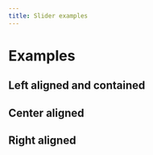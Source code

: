 ```yaml
---
title: Slider examples
---
```


# Examples

## Left aligned and contained

<PreviewPlayground :html="() => import('./stories/left/app.twig')" :script="() => import('./stories/left/app.js?raw')"/>


## Center aligned

<PreviewPlayground :html="() => import('./stories/center/app.twig')" :script="() => import('./stories/center/app.js?raw')"/>

## Right aligned

<PreviewPlayground :html="() => import('./stories/right/app.twig')" :script="() => import('./stories/right/app.js?raw')"/>
